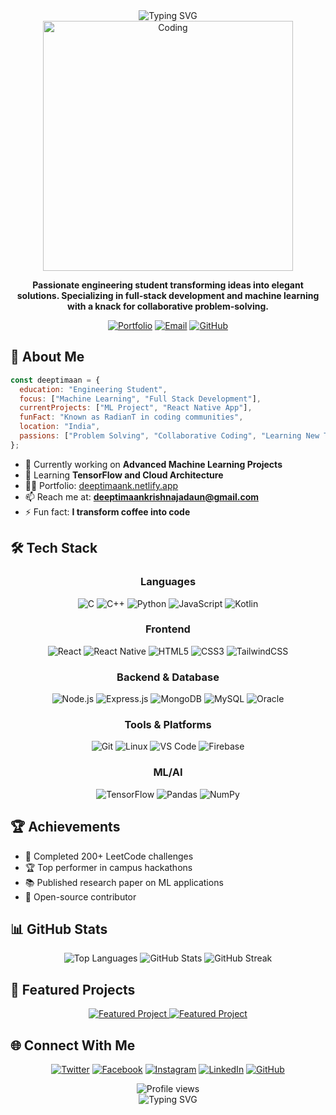 <div align="center">
  <div>
    <img src="https://readme-typing-svg.demolab.com?font=Fira+Code&weight=600&size=28&duration=4000&pause=1000&color=6366F1&center=true&vCenter=true&width=435&lines=Hi%2C+I'm+Deeptimaan+%F0%9F%91%8B;Engineering+Student;Full+Stack+Developer;ML+Enthusiast;Problem+Solver;RadianT+Coder" alt="Typing SVG" />
  </div>
</div>

<div align="center">
  <img src="https://media.tenor.com/rePDfDWO3XoAAAAd/hacking.gif" width="400" alt="Coding" />
</div>

<p align="center">
  <b>Passionate engineering student transforming ideas into elegant solutions. Specializing in full-stack development and machine learning with a knack for collaborative problem-solving.</b>
</p>

<div align="center">
  
  [![Portfolio](https://img.shields.io/badge/Portfolio-6366F1?style=for-the-badge&logo=About.me&logoColor=white)](https://deeptimaank.netlify.app/)
  [![Email](https://img.shields.io/badge/Email-D14836?style=for-the-badge&logo=gmail&logoColor=white)](mailto:deeptimaankrishnajadaun@gmail.com)
  [![GitHub](https://img.shields.io/badge/GitHub-100000?style=for-the-badge&logo=github&logoColor=white)](https://github.com/deeptimaan-k)
  
</div>

## 🚀 About Me
```javascript
const deeptimaan = {
  education: "Engineering Student",
  focus: ["Machine Learning", "Full Stack Development"],
  currentProjects: ["ML Project", "React Native App"],
  funFact: "Known as RadianT in coding communities",
  location: "India",
  passions: ["Problem Solving", "Collaborative Coding", "Learning New Tech"]
};
```

- 🔭 Currently working on **Advanced Machine Learning Projects**
- 🌱 Learning **TensorFlow and Cloud Architecture**
- 👨‍💻 Portfolio: [deeptimaank.netlify.app](https://deeptimaank.netlify.app/)
- 📫 Reach me at: **deeptimaankrishnajadaun@gmail.com**
- ⚡ Fun fact: **I transform coffee into code**

## 🛠️ Tech Stack

<div align="center">

  ### Languages
  ![C](https://img.shields.io/badge/C-00599C?style=for-the-badge&logo=c&logoColor=white)
  ![C++](https://img.shields.io/badge/C++-00599C?style=for-the-badge&logo=c%2B%2B&logoColor=white)
  ![Python](https://img.shields.io/badge/Python-3776AB?style=for-the-badge&logo=python&logoColor=white)
  ![JavaScript](https://img.shields.io/badge/JavaScript-F7DF1E?style=for-the-badge&logo=javascript&logoColor=black)
  ![Kotlin](https://img.shields.io/badge/Kotlin-0095D5?style=for-the-badge&logo=kotlin&logoColor=white)
  
  ### Frontend
  ![React](https://img.shields.io/badge/React-20232A?style=for-the-badge&logo=react&logoColor=61DAFB)
  ![React Native](https://img.shields.io/badge/React_Native-20232A?style=for-the-badge&logo=react&logoColor=61DAFB)
  ![HTML5](https://img.shields.io/badge/HTML5-E34F26?style=for-the-badge&logo=html5&logoColor=white)
  ![CSS3](https://img.shields.io/badge/CSS3-1572B6?style=for-the-badge&logo=css3&logoColor=white)
  ![TailwindCSS](https://img.shields.io/badge/Tailwind_CSS-38B2AC?style=for-the-badge&logo=tailwind-css&logoColor=white)
  
  ### Backend & Database
  ![Node.js](https://img.shields.io/badge/Node.js-339933?style=for-the-badge&logo=nodedotjs&logoColor=white)
  ![Express.js](https://img.shields.io/badge/Express.js-000000?style=for-the-badge&logo=express&logoColor=white)
  ![MongoDB](https://img.shields.io/badge/MongoDB-4EA94B?style=for-the-badge&logo=mongodb&logoColor=white)
  ![MySQL](https://img.shields.io/badge/MySQL-005C84?style=for-the-badge&logo=mysql&logoColor=white)
  ![Oracle](https://img.shields.io/badge/Oracle-F80000?style=for-the-badge&logo=oracle&logoColor=black)
  
  ### Tools & Platforms
  ![Git](https://img.shields.io/badge/Git-F05032?style=for-the-badge&logo=git&logoColor=white)
  ![Linux](https://img.shields.io/badge/Linux-FCC624?style=for-the-badge&logo=linux&logoColor=black)
  ![VS Code](https://img.shields.io/badge/VS_Code-007ACC?style=for-the-badge&logo=visual-studio-code&logoColor=white)
  ![Firebase](https://img.shields.io/badge/Firebase-FFCA28?style=for-the-badge&logo=firebase&logoColor=black)
  
  ### ML/AI
  ![TensorFlow](https://img.shields.io/badge/TensorFlow-FF6F00?style=for-the-badge&logo=tensorflow&logoColor=white)
  ![Pandas](https://img.shields.io/badge/Pandas-150458?style=for-the-badge&logo=pandas&logoColor=white)
  ![NumPy](https://img.shields.io/badge/NumPy-013243?style=for-the-badge&logo=numpy&logoColor=white)
  
</div>

## 🏆 Achievements
- 🥇 Completed 200+ LeetCode challenges
- 🏆 Top performer in campus hackathons
- 📚 Published research paper on ML applications
- 🌟 Open-source contributor

## 📊 GitHub Stats

<div align="center">
  <img src="https://github-readme-stats.vercel.app/api/top-langs?username=deeptimaan-k&show_icons=true&locale=en&layout=compact&theme=tokyonight&bg_color=1e293b&border_color=475569&text_color=e2e8f0&title_color=a78bfa" alt="Top Languages" />
  
  <img src="https://github-readme-stats.vercel.app/api?username=deeptimaan-k&show_icons=true&locale=en&theme=tokyonight&bg_color=1e293b&border_color=475569&text_color=e2e8f0&title_color=a78bfa&icon_color=6366f1" alt="GitHub Stats" />
  
  <img src="https://github-readme-streak-stats.herokuapp.com/?user=deeptimaan-k&theme=tokyonight&background=1e293b&border=475569&stroke=475569&ring=a78bfa&fire=6366f1&currStreakNum=e2e8f0&sideNums=e2e8f0&currStreakLabel=a78bfa&sideLabels=a78bfa&dates=94a3b8" alt="GitHub Streak" />
</div>

## 📌 Featured Projects

<div align="center">
  <a href="https://github.com/deeptimaan-k/RadianT-Movies">
    <img src="https://github-readme-stats.vercel.app/api/pin/?username=deeptimaan-k&repo=RadianT-Movies&theme=tokyonight&bg_color=1e293b&border_color=475569&text_color=e2e8f0&title_color=a78bfa&icon_color=6366f1" alt="Featured Project" />
  </a>
  <a href="https://github.com/deeptimaan-k/Movies_react">
    <img src="https://github-readme-stats.vercel.app/api/pin/?username=deeptimaan-k&repo=Movies_react&theme=tokyonight&bg_color=1e293b&border_color=475569&text_color=e2e8f0&title_color=a78bfa&icon_color=6366f1" alt="Featured Project" />
  </a>
</div>


## 🌐 Connect With Me

<div align="center">
  
  [![Twitter](https://img.shields.io/badge/Twitter-1DA1F2?style=for-the-badge&logo=twitter&logoColor=white)](https://twitter.com/deeptimaan_k)
  [![Facebook](https://img.shields.io/badge/Facebook-1877F2?style=for-the-badge&logo=facebook&logoColor=white)](https://fb.com/deeptimaankrishnajadaun)
  [![Instagram](https://img.shields.io/badge/Instagram-E4405F?style=for-the-badge&logo=instagram&logoColor=white)](https://instagram.com/deeptimaan_k)
  [![LinkedIn](https://img.shields.io/badge/LinkedIn-0077B5?style=for-the-badge&logo=linkedin&logoColor=white)](https://linkedin.com/in/deeptimaan-k)
  [![GitHub](https://img.shields.io/badge/GitHub-100000?style=for-the-badge&logo=github&logoColor=white)](https://github.com/deeptimaan-k)
  
</div>

<div align="center">
  <img src="https://komarev.com/ghpvc/?username=deeptimaan-k&label=Profile%20views&color=6366f1&style=for-the-badge" alt="Profile views" />
</div>

<div align="center">
  <img src="https://readme-typing-svg.demolab.com?font=Fira+Code&weight=200&size=12&pause=1000&color=6366F1&center=true&vCenter=true&width=435&lines=Building+tomorrow's+solutions+today" alt="Typing SVG" />
</div>
